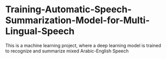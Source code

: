 # Training-Automatic-Speech-Summarization-Model-for-Multi-Lingual-Speech
This is a machine learning project, where a deep learning model is trained to recognize and summarize mixed Arabic-English Speech
